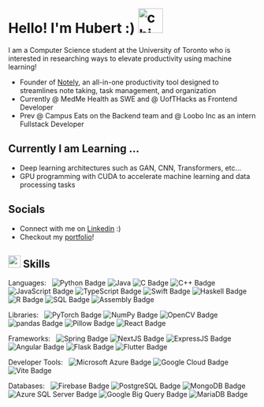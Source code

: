 <h1 align="left">
  <b>Hello! I'm Hubert :) </b>
  <img alt="chimken" src="https://user-images.githubusercontent.com/74038190/216121986-1a506a75-2381-41c2-baff-eeab94bcec74.png" width='50'>
</h1>
<p>I am a Computer Science student at the University of Toronto who is interested in researching ways to elevate productivity using machine learning!</p>
<ul>
  <li>Founder of <a href="https://github.com/Project-Notely" target="_blank">Notely</a>, an all-in-one productivity tool designed to streamlines note taking, task management, and organization</li>
  <li>Currently @ MedMe Health as SWE and @ UofTHacks as Frontend Developer</li>
  <li>Prev @ Campus Eats on the Backend team and @ Loobo Inc as an intern Fullstack Developer</li>
</ul>

## **Currently I am Learning ...**

- Deep learning architectures such as GAN, CNN, Transformers, etc...
- GPU programming with CUDA to accelerate machine learning and data processing tasks

## **Socials**
- Connect with me on <a href="https://www.linkedin.com/in/~hx" target="_blank">Linkedin</a> :)
- Checkout my <a href="https://hbrt-x.me/" target="_blank">portfolio</a>!

## <img src="https://media2.giphy.com/media/QssGEmpkyEOhBCb7e1/giphy.gif?cid=ecf05e47a0n3gi1bfqntqmob8g9aid1oyj2wr3ds3mg700bl&rid=giphy.gif" width ="25"><b> Skills</b>
Languages: &nbsp;
![Python Badge](https://img.shields.io/badge/Python-333333?logo=python&logoColor=&style=flat-square)
![Java](https://img.shields.io/badge/Java-333333?logo=java&logoColor=&style=flat-square)
![C Badge](https://img.shields.io/badge/C-333333?logo=c&logoColor=&style=flat-square)
![C++ Badge](https://img.shields.io/badge/C%2B%2B-333333?logo=cplusplus&logoColor=&style=flat-square)
![JavaScript Badge](https://img.shields.io/badge/JavaScript-333333?logo=javascript&logoColor=&style=flat-square)
![TypeScript Badge](https://img.shields.io/badge/TypeScript-333333?logo=typescript&logoColor=&style=flat-square)
![Swift Badge](https://img.shields.io/badge/Swift-333333?logo=swift&logoColor=&style=flat-square)
![Haskell Badge](https://img.shields.io/badge/Haskell-333333?logo=haskell&logoColor=&style=flat-square)
![R Badge](https://img.shields.io/badge/R-333333?logo=r&logoColor=&style=flat-square)
![SQL Badge](https://img.shields.io/badge/SQL-333333?logo=sql&logoColor=&style=flat-square)
![Assembly Badge](https://img.shields.io/badge/Assembly-333333?logo=sql&logoColor=&style=flat-square)

Libraries: &nbsp;
![PyTorch Badge](https://img.shields.io/badge/PyTorch-333333?logo=pytorch&logoColor=&style=flat-square)
![NumPy Badge](https://img.shields.io/badge/NumPy-333333?logo=numpy&logoColor=&style=flat-square)
![OpenCV Badge](https://img.shields.io/badge/OpenCV-333333?logo=opencv&logoColor=&style=flat-square)
![pandas Badge](https://img.shields.io/badge/Pandas-333333?logo=pandas&logoColor=&style=flat-square)
![Pillow Badge](https://img.shields.io/badge/Pillow-333333?logo=pillow&logoColor=&style=flat-square)
![React Badge](https://img.shields.io/badge/React-333333?logo=react&logoColor=&style=flat-square)

Frameworks: &nbsp;
![Spring Badge](https://img.shields.io/badge/Spring-333333?logo=spring&logoColor=&style=flat-square)
![NextJS Badge](https://img.shields.io/badge/NextJS-333333?logo=next.js&logoColor=&style=flat-square)
![ExpressJS Badge](https://img.shields.io/badge/ExpressJS-333333?logo=express&logoColor=&style=flat-square)
![Angular Badge](https://img.shields.io/badge/Angular-333333?logo=angular&logoColor=&style=flat-square)
![Flask Badge](https://img.shields.io/badge/Flask-333333?logo=flask&logoColor=&style=flat-square)
![Flutter Badge](https://img.shields.io/badge/Flutter-333333?logo=flutter&logoColor=&style=flat-square)

Developer Tools: &nbsp;
![Microsoft Azure Badge](https://img.shields.io/badge/Microsoft%20Azure-333333?logo=microsoftazure&logoColor=&style=flat-square)
![Google Cloud Badge](https://img.shields.io/badge/GCP-333333?logo=googlecloud&logoColor=&style=flat-square)
![Vite Badge](https://img.shields.io/badge/Vite-333333?logo=vite&logoColor=&style=flat-square)

Databases: &nbsp;
![Firebase Badge](https://img.shields.io/badge/Firebase-333333?logo=firebase&logoColor=&style=flat-square)
![PostgreSQL Badge](https://img.shields.io/badge/PostreSQL-333333?logo=postgresql&logoColor=&style=flat-square)
![MongoDB Badge](https://img.shields.io/badge/MongoDB-333333?logo=mongodb&logoColor=&style=flat-square)
![Azure SQL Server Badge](https://img.shields.io/badge/Azure%20SQL%20Server-333333?logo=azuresqlserver&logoColor=&style=flat-square)
![Google Big Query Badge](https://img.shields.io/badge/Google%20BigQuery-333333?logo=googlebigquery&logoColor=&style=flat-square)
![MariaDB Badge](https://img.shields.io/badge/MariaDB-333333?logo=mariadb&logoColor=&style=flat-square)
